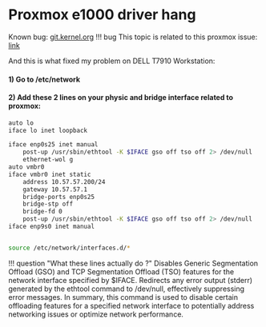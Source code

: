 # Proxmox e1000 driver hang

Known bug: <a href="https://git.kernel.org/pub/scm/linux/kernel/git/stable/linux.git/commit/?h=v5.3.14&id=caff422ea81e144842bc44bab408d85ac449377b"> git.kernel.org</a>
!!! bug 
    This topic is related to this proxmox issue: <a href="https://forum.proxmox.com/threads/e1000-driver-hang.58284/"> link</a>

And this is what fixed my problem on DELL T7910 Workstation:

#### 1) Go to /etc/network
#### 2) Add these 2 lines on your physic and bridge interface related to proxmox:


``` bash linenums="1" hl_lines="5 14"
auto lo
iface lo inet loopback

iface enp0s25 inet manual
	post-up /usr/sbin/ethtool -K $IFACE gso off tso off 2> /dev/null
	ethernet-wol g
auto vmbr0
iface vmbr0 inet static
	address 10.57.57.200/24
	gateway 10.57.57.1
	bridge-ports enp0s25
	bridge-stp off
	bridge-fd 0
	post-up /usr/sbin/ethtool -K $IFACE gso off tso off 2> /dev/null
iface enp9s0 inet manual


source /etc/network/interfaces.d/*
```
!!! question "What these lines actually do ?" 
    Disables Generic Segmentation Offload (GSO) and TCP Segmentation Offload (TSO) features for the network interface specified by $IFACE.
    Redirects any error output (stderr) generated by the ethtool command to /dev/null, effectively suppressing error messages.
    In summary, this command is used to disable certain offloading features for a specified network interface to potentially address networking issues or optimize network performance.